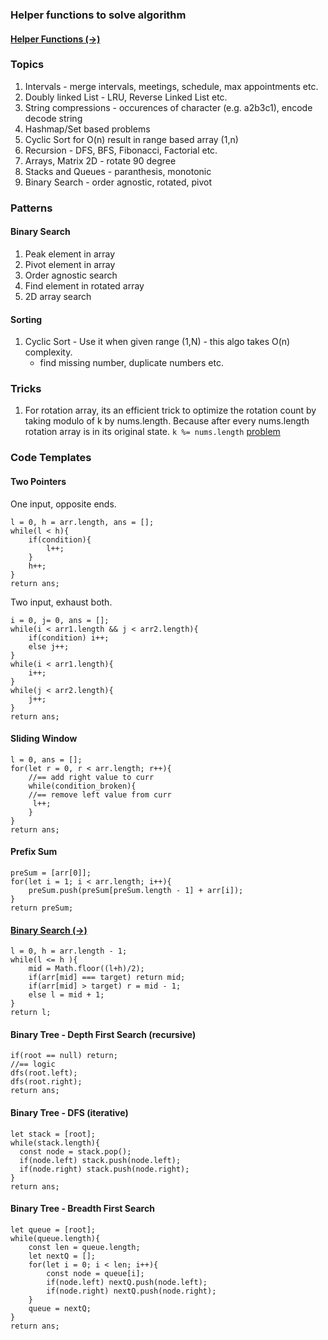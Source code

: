 ### Helper functions to solve algorithm

#### [Helper Functions (->)](maths.md)

### Topics

1. Intervals - merge intervals, meetings, schedule, max appointments etc.
2. Doubly linked List - LRU, Reverse Linked List etc.
3. String compressions - occurences of character (e.g. a2b3c1), encode decode string
4. Hashmap/Set based problems
5. Cyclic Sort for O(n) result in range based array (1,n)
6. Recursion - DFS, BFS, Fibonacci, Factorial etc.
7. Arrays, Matrix 2D - rotate 90 degree
8. Stacks and Queues - paranthesis, monotonic
9. Binary Search - order agnostic, rotated, pivot

### Patterns

#### Binary Search

1. Peak element in array
2. Pivot element in array
3. Order agnostic search
4. Find element in rotated array
5. 2D array search

#### Sorting

1. Cyclic Sort - Use it when given range (1,N) - this algo takes O(n) complexity.
   - find missing number, duplicate numbers etc.

### Tricks

1. For rotation array, its an efficient trick to optimize the rotation count by taking modulo of k by nums.length. Because after every nums.length rotation array is in its original state. `k %= nums.length` [problem](https://leetcode.com/problems/rotate-array/)

### Code Templates

#### Two Pointers

One input, opposite ends.

```
l = 0, h = arr.length, ans = [];
while(l < h){
    if(condition){
        l++;
    }
    h++;
}
return ans;
```

Two input, exhaust both.

```
i = 0, j= 0, ans = [];
while(i < arr1.length && j < arr2.length){
    if(condition) i++;
    else j++;
}
while(i < arr1.length){
    i++;
}
while(j < arr2.length){
    j++;
}
return ans;
```

#### Sliding Window

```
l = 0, ans = [];
for(let r = 0, r < arr.length; r++){
    //== add right value to curr
    while(condition_broken){
    //== remove left value from curr
     l++;
    }
}
return ans;
```

#### Prefix Sum

```
preSum = [arr[0]];
for(let i = 1; i < arr.length; i++){
    preSum.push(preSum[preSum.length - 1] + arr[i]);
}
return preSum;
```

#### [Binary Search (->)](../Searching/BinarySearch/index.js)

```
l = 0, h = arr.length - 1;
while(l <= h ){
    mid = Math.floor((l+h)/2);
    if(arr[mid] === target) return mid;
    if(arr[mid] > target) r = mid - 1;
    else l = mid + 1;
}
return l;
```

#### Binary Tree - Depth First Search (recursive)

```
if(root == null) return;
//== logic
dfs(root.left);
dfs(root.right);
return ans;
```

#### Binary Tree - DFS (iterative)

```
let stack = [root];
while(stack.length){
  const node = stack.pop();
  if(node.left) stack.push(node.left);
  if(node.right) stack.push(node.right);
}
return ans;
```

#### Binary Tree - Breadth First Search

```
let queue = [root];
while(queue.length){
    const len = queue.length;
    let nextQ = [];
    for(let i = 0; i < len; i++){
        const node = queue[i];
        if(node.left) nextQ.push(node.left);
        if(node.right) nextQ.push(node.right);
    }
    queue = nextQ;
}
return ans;
```
